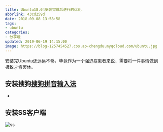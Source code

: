 ```yaml
---
title: Ubuntu18.04安装完成后进行的优化
abbrlink: 43cd259d
date: 2018-09-08 13:58:58
tags:
- ubuntu
categories:
- 分享境
updated: 2019-06-19 14:15:00
image: https://blog-1257454527.cos.ap-chengdu.myqcloud.com/ubuntu.jpg
---
```


安装完Ubuntu还远远不够，毕竟作为一个强迫症患者来说，需要将一件事情做到极致才肯罢休。

<!--more-->

## 安装搜狗[搜狗拼音输入法](https://pinyin.sogou.com/linux/)

- 

## 安装SS客户端

![ss](https://images-1257454527.cos.ap-chengdu.myqcloud.com/ubuntu/SS.png)